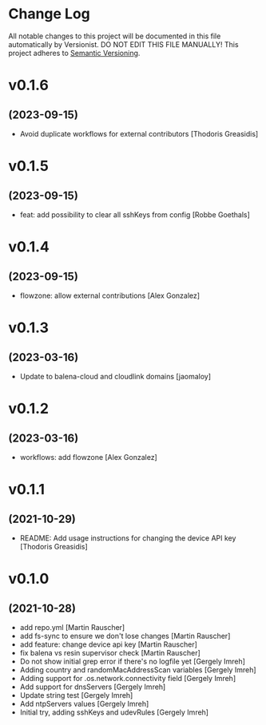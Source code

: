 # Change Log

All notable changes to this project will be documented in this file
automatically by Versionist. DO NOT EDIT THIS FILE MANUALLY!
This project adheres to [Semantic Versioning](http://semver.org/).

# v0.1.6
## (2023-09-15)

* Avoid duplicate workflows for external contributors [Thodoris Greasidis]

# v0.1.5
## (2023-09-15)

* feat: add possibility to clear all sshKeys from config [Robbe Goethals]

# v0.1.4
## (2023-09-15)

* flowzone: allow external contributions [Alex Gonzalez]

# v0.1.3
## (2023-03-16)

* Update to balena-cloud and cloudlink domains [jaomaloy]

# v0.1.2
## (2023-03-16)

* workflows: add flowzone [Alex Gonzalez]

# v0.1.1
## (2021-10-29)

* README: Add usage instructions for changing the device API key [Thodoris Greasidis]

# v0.1.0
## (2021-10-28)

* add repo.yml [Martin Rauscher]
* add fs-sync to ensure we don't lose changes [Martin Rauscher]
* add feature: change device api key [Martin Rauscher]
* fix balena vs resin supervisor check [Martin Rauscher]
* Do not show initial grep error if there's no logfile yet [Gergely Imreh]
* Adding country and randomMacAddressScan variables [Gergely Imreh]
* Adding support for .os.network.connectivity field [Gergely Imreh]
* Add support for dnsServers [Gergely Imreh]
* Update string test [Gergely Imreh]
* Add ntpServers values [Gergely Imreh]
* Initial try, adding sshKeys and udevRules [Gergely Imreh]
